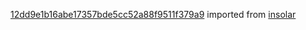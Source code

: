 [12dd9e1b16abe17357bde5cc52a88f9511f379a9](https://github.com/insolar/insolar/commit/12dd9e1b16abe17357bde5cc52a88f9511f379a9) imported from [insolar](https://github.com/insolar/insolar)
